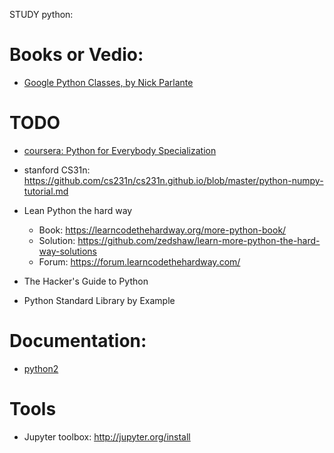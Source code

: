 STUDY python:

# Books or Vedio:
 * [Google Python Classes, by Nick Parlante](googlePythonClass.md)

# TODO
 * [coursera: Python for Everybody Specialization](https://www.coursera.org/specializations/python)

 * stanford CS31n: https://github.com/cs231n/cs231n.github.io/blob/master/python-numpy-tutorial.md
 
 * Lean Python the hard way
    * Book:     https://learncodethehardway.org/more-python-book/
    * Solution: https://github.com/zedshaw/learn-more-python-the-hard-way-solutions
    * Forum:    https://forum.learncodethehardway.com/
    
 * The Hacker's Guide to Python
 
 * Python Standard Library by Example
 
 
# Documentation:
 * [python2](https://docs.python.org/2/)
 
# Tools
   * Jupyter toolbox: http://jupyter.org/install
  
